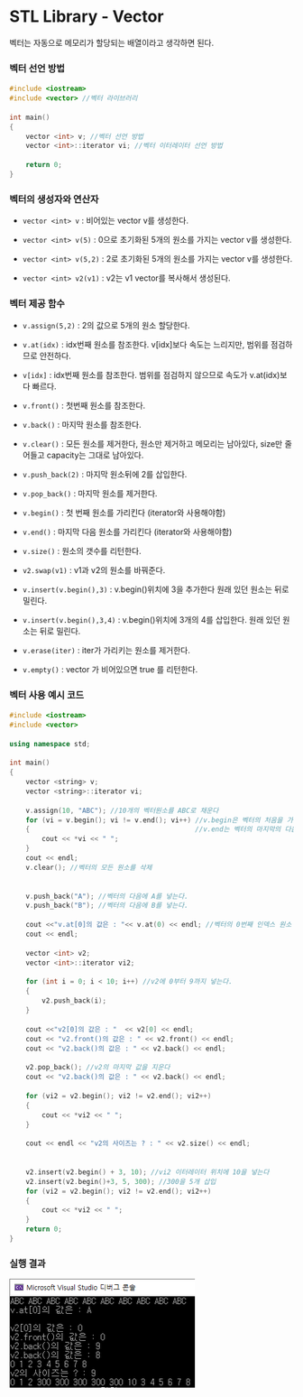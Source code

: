 # STL Library - Vector

벡터는 자동으로 메모리가 할당되는 배열이라고 생각하면 된다.

### 벡터 선언 방법

```c++
#include <iostream>
#include <vector> //벡터 라이브러리

int main()
{
    vector <int> v; //벡터 선언 방법
    vector <int>::iterator vi; //벡터 이터레이터 선언 방법
   
    return 0;
}
```

### 벡터의 생성자와 연산자

* `vector <int> v` :  비어있는 vector v를 생성한다.

  

* `vector <int> v(5)` : 0으로 초기화된 5개의 원소를 가지는 vector v를 생성한다.

  

* `vector <int> v(5,2)` : 2로 초기화된 5개의 원소를 가지는 vector v를 생성한다.

  

* `vector <int> v2(v1)` : v2는 v1 vector를 복사해서 생성된다.

  

### 벡터 제공 함수

*  `v.assign(5,2)` : 2의 값으로 5개의 원소 할당한다.



* `v.at(idx)` : idx번째 원소를 참조한다. v[idx]보다 속도는 느리지만,  범위를 점검하므로 안전하다.



* `v[idx]` : idx번째 원소를 참조한다. 범위를 점검하지 않으므로 속도가 v.at(idx)보다 빠르다.



* `v.front()` : 첫번째 원소를 참조한다.



* `v.back()` : 마지막 원소를 참조한다.



* `v.clear()` : 모든 원소를 제거한다, 원소만 제거하고 메모리는 남아있다, size만 줄어들고 capacity는 그대로 남아있다.



* `v.push_back(2)` : 마지막 원소뒤에 2를 삽입한다.



* `v.pop_back()` : 마지막 원소를 제거한다.



* `v.begin()` : 첫 번째 원소를 가리킨다 (iterator와 사용해야함)



* `v.end()` : 마지막 다음 원소를 가리킨다 (iterator와 사용해야함)



* `v.size()` : 원소의 갯수를 리턴한다.



* `v2.swap(v1)` : v1과 v2의 원소를 바꿔준다.



* `v.insert(v.begin(),3)` : v.begin()위치에 3을 추가한다 원래 있던 원소는 뒤로 밀린다.



* `v.insert(v.begin(),3,4)` : v.begin()위치에 3개의 4를 삽입한다. 원래 있던 원소는 뒤로 밀린다.



* `v.erase(iter)` : iter가 가리키는 원소를 제거한다.



* `v.empty()` : vector 가 비어있으면 true 를 리턴한다.



###  벡터 사용 예시 코드

```c++
#include <iostream>
#include <vector>

using namespace std;

int main()
{
	vector <string> v;
	vector <string>::iterator vi;

	v.assign(10, "ABC"); //10개의 벡터원소를 ABC로 채운다
	for (vi = v.begin(); vi != v.end(); vi++) //v.begin은 벡터의 처음을 가리키며 iterator 와 사용한다
	{                                         //v.end는 벡터의 마지막의 다음을 가리키며 iterator와 사용한다.
		cout << *vi << " ";
	}
	cout << endl;
	v.clear(); //벡터의 모든 원소를 삭제
	

	v.push_back("A"); //벡터의 다음에 A를 넣는다.
	v.push_back("B"); //벡터의 다음에 B를 넣는다.

	cout <<"v.at[0]의 값은 : "<< v.at(0) << endl; //벡터의 0번째 인덱스 원소 즉 A를 반환한다
	cout << endl;
	
	vector <int> v2;
	vector <int>::iterator vi2;

	for (int i = 0; i < 10; i++) //v2에 0부터 9까지 넣는다.
	{
		v2.push_back(i);
	}

	cout <<"v2[0]의 값은 : "  << v2[0] << endl;
	cout << "v2.front()의 값은 : " << v2.front() << endl;
	cout << "v2.back()의 값은 : " << v2.back() << endl;
	
	v2.pop_back(); //v2의 마지막 값을 지운다
	cout << "v2.back()의 값은 : " << v2.back() << endl;

	for (vi2 = v2.begin(); vi2 != v2.end(); vi2++)
	{
		cout << *vi2 << " ";
	}
	
	cout << endl << "v2의 사이즈는 ? : " << v2.size() << endl;
	
	
	v2.insert(v2.begin() + 3, 10); //vi2 이터레이터 위치에 10을 넣는다
	v2.insert(v2.begin()+3, 5, 300); //300을 5개 삽입
	for (vi2 = v2.begin(); vi2 != v2.end(); vi2++)
	{
		cout << *vi2 << " ";
	}
	return 0;
}
```



### 실행 결과

![실행결과](https://github.com/Kyun2da/Algorithm/blob/master/%EC%95%8C%EA%B3%A0%EB%A6%AC%EC%A6%98%20%EA%B0%9C%EB%85%90%20%EC%A0%95%EB%A6%AC/vector_ex.png)  
